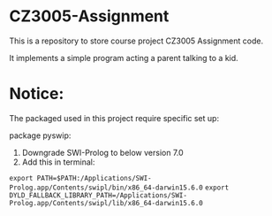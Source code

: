 # CZ3005-Assignment

This is a repository to store course project CZ3005 Assignment code.

It implements a simple program acting a parent talking to a kid. 

# Notice:
The packaged used in this project require specific set up:

package pyswip:
1. Downgrade SWI-Prolog to below version 7.0
2. Add this in terminal:

`export PATH=$PATH:/Applications/SWI-Prolog.app/Contents/swipl/bin/x86_64-darwin15.6.0`
`export DYLD_FALLBACK_LIBRARY_PATH=/Applications/SWI-Prolog.app/Contents/swipl/lib/x86_64-darwin15.6.0`

